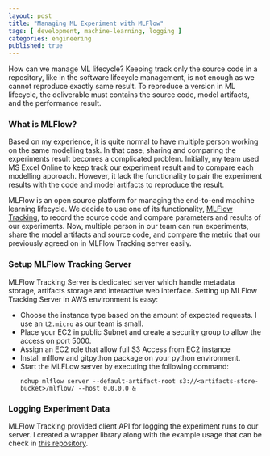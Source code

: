 ```yaml
---
layout: post
title: "Managing ML Experiment with MLFlow"
tags: [ development, machine-learning, logging ]
categories: engineering
published: true
---
```


How can we manage ML lifecycle? Keeping track only the source code in a repository, like in the software lifecycle management, is not enough as we cannot reproduce exactly same result. To reproduce a version in ML lifecycle, the deliverable must contains the source code, model artifacts, and the performance result. 

<!--more-->
### What is MLFlow?
Based on my experience, it is quite normal to have multiple person working on the same modelling task.
In that case, sharing and comparing the experiments result becomes a complicated problem. Initially, my team used MS Excel Online to keep track our experiment result and to compare each modelling approach. However, it lack the functionality to pair the experiment results with the code and model artifacts to reproduce the result.

MLFlow is an open source platform for managing the end-to-end machine learning lifecycle.
We decide to use one of its functionality, [MLFlow Tracking](https://mlflow.org/docs/latest/tracking.html), to record the source code and compare parameters and results of our experiments. Now, multiple person in our team can run experiments, share the model artifacts and source code, and compare the metric that our previously agreed on in MLFlow Tracking server easily.

### Setup MLFlow Tracking Server
MLFlow Tracking Server is dedicated server which handle metadata storage, artifacts storage and interactive web interface. Setting up MLFlow Tracking Server in AWS environment is easy:
* Choose the instance type based on the amount of expected requests. I use an `t2.micro` as our team is small. 
* Place your EC2 in public Subnet and create a security group to allow the access on port 5000.
* Assign an EC2 role that allow full S3 Access from EC2 instance
* Install mlflow and gitpython package on your python environment.
* Start the MLFLow server by executing the following command:
    <pre><code class="language-bash">nohup mlflow server --default-artifact-root s3://&lt;artifacts-store-bucket&gt;/mlflow/ --host 0.0.0.0 &</code></pre>

### Logging Experiment Data
MLFlow Tracking provided client API for logging the experiment runs to our server. I created a wrapper library along with the example usage that can be check in [this repository](). 